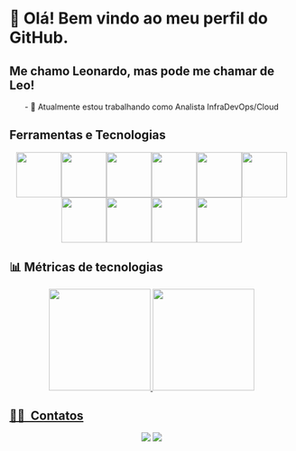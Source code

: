 # 👋 Olá! Bem vindo ao meu perfil do GitHub.
## Me chamo Leonardo, mas pode me chamar de Leo!

<p align="center">
- 🔭 Atualmente estou trabalhando como Analista InfraDevOps/Cloud



## Ferramentas e Tecnologias

<p align="center">
<img src="https://cdn.jsdelivr.net/gh/devicons/devicon/icons/terraform/terraform-original-wordmark.svg" width="80" height="80"/><img src="https://cdn.jsdelivr.net/gh/devicons/devicon/icons/amazonwebservices/amazonwebservices-plain-wordmark.svg" width="80" height="80"/><img src="https://cdn.jsdelivr.net/gh/devicons/devicon/icons/linux/linux-original.svg" width="80" height="80"/><img src="https://cdn.jsdelivr.net/gh/devicons/devicon/icons/python/python-original-wordmark.svg" width="80" height="80"/><img src="https://cdn.jsdelivr.net/gh/devicons/devicon/icons/jenkins/jenkins-original.svg" width="80" height="80"/><img src="https://cdn.jsdelivr.net/gh/devicons/devicon/icons/vscode/vscode-original-wordmark.svg" width="80" height="80"/><img src="https://cdn.jsdelivr.net/gh/devicons/devicon/icons/php/php-plain.svg" width="80" height="80"/><img src="https://cdn.jsdelivr.net/gh/devicons/devicon/icons/ansible/ansible-original-wordmark.svg" width="80" height="80"/><img src="https://cdn.jsdelivr.net/gh/devicons/devicon/icons/git/git-original-wordmark.svg" width="80" height="80"/><img src="https://cdn.jsdelivr.net/gh/devicons/devicon/icons/docker/docker-original-wordmark.svg" width="80" height="80"/>


  
## 📊 Métricas de tecnologias
<div>
<p align="center">
<a href="https://github.com/Leeosapucahy">
<img height="180em" src="https://github-readme-stats.vercel.app/api/top-langs/?username=Leeosapucahy&layout=compact&langs_count=7&theme=dracula"/>
<img height="180em" src="https://github-readme-stats.vercel.app/api?username=Leeosapucahy&show_icons=true&theme=dracula&include_all_commits=true&count_private=true"/>
</div>

  
##  🤝🏻 &nbsp;Contatos

<p align="center">
<a href="https://www.linkedin.com/in/leonardo-sapucahy-4827291b0/"><img src="https://img.shields.io/badge/-Leonardo%20Sapucahy-0077B5?style=flat-square&logo=Linkedin&logoColor=white"/></a>
<a href="mailto:leosapucahy18@gmail.com"><img src="https://img.shields.io/badge/-leosapucahy18@gmail.com-D14836?style=flat-square&logo=Gmail&logoColor=white"/></a>
